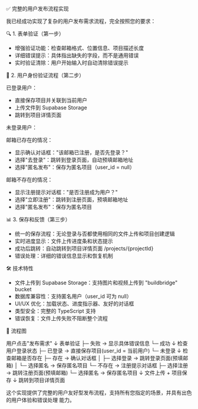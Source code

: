   ✅ 完整的用户发布流程实现

  我已经成功实现了复杂的用户发布需求流程，完全按照您的要求：

  🔍 1. 表单验证（第一步）

  - 增强验证功能：检查邮箱格式、位置信息、项目描述长度
  - 详细错误提示：具体指出缺失的字段，而不是通用错误
  - 实时验证清除：用户开始输入时自动清除错误提示

  👤 2. 用户身份验证流程（第二步）

  已登录用户：

  - 直接保存项目并关联到当前用户
  - 上传文件到 Supabase Storage
  - 跳转到项目详情页面

  未登录用户：

  邮箱已存在的情况：

  - 显示确认对话框："该邮箱已注册，是否先登录？"
  - 选择"去登录"：跳转到登录页面，自动预填邮箱地址
  - 选择"匿名发布"：保存为匿名项目（user_id = null）

  邮箱不存在的情况：

  - 显示注册提示对话框："是否注册成为用户？"
  - 选择"立即注册"：跳转到注册页面，预填邮箱地址
  - 选择"匿名发布"：保存为匿名项目

  📊 3. 保存和反馈（第三步）

  - 统一的保存流程：无论登录与否都使用相同的文件上传和项目创建逻辑
  - 实时进度显示：文件上传进度条和状态提示
  - 成功后跳转：自动跳转到项目详情页面 /projects/{projectId}
  - 错误处理：详细的错误信息显示和恢复机制

  🛠 技术特性

  - 文件上传到 Supabase Storage：支持图片和视频上传到 "buildbridge" bucket
  - 数据库兼容性：支持匿名用户（user_id 可为 null）
  - UI/UX 优化：加载状态、进度指示器、友好的对话框
  - 类型安全：完整的 TypeScript 支持
  - 错误恢复：文件上传失败不阻断整个流程

  📝 流程图

  用户点击"发布需求"
      ↓
  表单验证
      ├─ 失败 → 显示具体错误信息
      └─ 成功 ↓
  检查用户登录状态
      ├─ 已登录 → 直接保存项目(user_id = 当前用户)
      └─ 未登录 ↓
          检查邮箱是否存在
          ├─ 存在 → 确认对话框
          │   ├─ 选择登录 → 跳转登录页面(预填邮箱)
          │   └─ 选择匿名 → 保存匿名项目
          └─ 不存在 → 注册提示对话框
              ├─ 选择注册 → 跳转注册页面(预填邮箱)
              └─ 选择匿名 → 保存匿名项目
                  ↓
  文件上传 + 项目保存
      ↓
  跳转到项目详情页面

  这个实现提供了完整的用户友好型发布流程，支持所有您指定的场景，并具有出色的用户体验和错误处理
  能力。